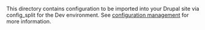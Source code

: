 This directory contains configuration to be imported into your Drupal site via config_split for the Dev environment. See [configuration management](http://blt.readthedocs.io/en/latest/readme/configuration-management/) for more information.
